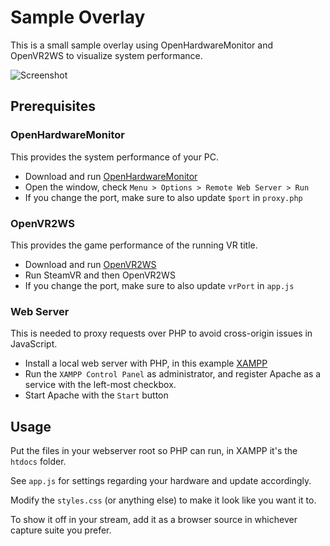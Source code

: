 # Sample Overlay
This is a small sample overlay using OpenHardwareMonitor and OpenVR2WS to visualize system performance.

![Screenshot](https://i.imgur.com/KSYKvbg.png)

## Prerequisites
### OpenHardwareMonitor
This provides the system performance of your PC.
* Download and run [OpenHardwareMonitor](https://openhardwaremonitor.org/)
* Open the window, check `Menu > Options > Remote Web Server > Run`
* If you change the port, make sure to also update `$port` in `proxy.php`
### OpenVR2WS
This provides the game performance of the running VR title.
* Download and run [OpenVR2WS](https://github.com/BOLL7708/OpenVR2WS)
* Run SteamVR and then OpenVR2WS
* If you change the port, make sure to also update `vrPort` in `app.js`
### Web Server
This is needed to proxy requests over PHP to avoid cross-origin issues in JavaScript.
* Install a local web server with PHP, in this example [XAMPP](https://www.apachefriends.org/download.html)
* Run the `XAMPP Control Panel` as administrator, and register Apache as a service with the left-most checkbox.
* Start Apache with the `Start` button

## Usage
Put the files in your webserver root so PHP can run, in XAMPP it's the `htdocs` folder.

See `app.js` for settings regarding your hardware and update accordingly.

Modify the `styles.css` (or anything else) to make it look like you want it to.

To show it off in your stream, add it as a browser source in whichever capture suite you prefer.
